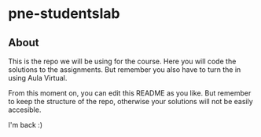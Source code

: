 # pne-studentslab



## About

This is the repo we will be using for the course. Here you will code the solutions to the assignments. But remember you also have to turn the in using Aula Virtual.

From this moment on, you can edit this README as you like. But remember to keep the structure of the repo, otherwise your solutions will not be easily accesible.

I'm back :)

